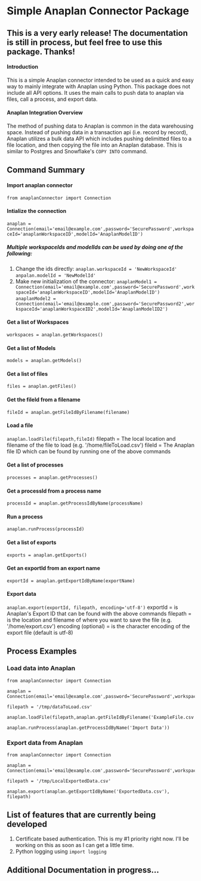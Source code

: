 # Simple Anaplan Connector Package

## This is a very early release! The documentation is still in process, but feel free to use this package. Thanks!

#### Introduction
This is a simple Anaplan connector intended to be used as a quick and easy way to mainly integrate with Anaplan using Python. This package does not include all API options. It uses the main calls to push data to anaplan via files, call a process, and export data.

#### Anaplan Integration Overview
The method of pushing data to Anaplan is common in the data warehousing space. Instead of pushing data in a transaction api (i.e. record by record), Anaplan utilizes a bulk data API which includes pushing delimitted files to a file location, and then copying the file into an Anaplan database. This is similar to Postgres and Snowflake's `COPY INTO` command.

<!-- #### Pushing Data Into Anaplan Overview
Before getting to the code, the high-level steps to pushing data into Anaplan is as follows:
1. Source the source data (e.g. ERP data) into a csv file
2. Use the csv file to manually import the data into Anaplan. This will create a "file" reference and fileId within Anaplan.
3. Obtain the fileId using this connector.
4. With the file and Anaplan fileID, push the file to Anaplan.
5. Create a process in Anaplan that includes the required actions for the data. 
6. Obtain the processId using this connector.
7. Run the processId with this connector.

**Notes:**
- I intentially built the connector to only use processes and not the actions directly. It is my belief that it is best practice to use processes since it is much easier to expand the actions within Anaplan than to manage the processes within Python.

#### Exporting Data from Anaplan -->

## Command Summary
#### Import anaplan connector
`from anaplanConnector import Connection`

#### Intialize the connection
`anaplan = Connection(email='email@example.com',password='SecurePassword',workspaceId='anaplanWorkspaceID',modelId='AnaplanModelID')`

##### Multiple workspaceIds and modelIds can be used by doing one of the following:
1. Change the ids directly:
    `anaplan.workspaceId = 'NewWorkspaceId'`
    `anpalan.modelId = 'NewModelId'`
2. Make new initialization of the connector:
    `anaplanModel1 = Connection(email='email@example.com',password='SecurePassword',workspaceId='anaplanWorkspaceID',modelId='AnaplanModelID')`
    `anaplanModel2 = Connection(email='email@example.com',password='SecurePassword2',workspaceId='anaplanWorkspaceID2',modelId='AnaplanModelID2')`

#### Get a list of Workspaces
`workspaces = anaplan.getWorkspaces()`

#### Get a list of Models
`models = anaplan.getModels()`

#### Get a list of files
`files = anaplan.getFiles()`

#### Get the fileId from a filename
`fileId = anaplan.getFileIdByFilename(filename)`

#### Load a file
`anaplan.loadFile(filepath,fileId)`
filepath = The local location and filename of the file to load (e.g. '/home/fileToLoad.csv')
fileId = The Anaplan file ID which can be found by running one of the above commands

#### Get a list of processes
`processes = anaplan.getProcesses()`

#### Get a processId from a process name
`processId = anaplan.getProcessIdByName(processName)`

#### Run a process
`anaplan.runProcess(processId)`

#### Get a list of exports
`exports = anaplan.getExports()`

#### Get an exportId from an export name
`exportId = anaplan.getExportIdByName(exportName)`

#### Export data
`anaplan.export(exportId, filepath, encoding='utf-8')`
exportId = is Anaplan's Export ID that can be found with the above commands
filepath = is the location and filename of where you want to save the file (e.g. '/home/export.csv')
encoding (optional) = is the character encoding of the export file (default is utf-8)

## Process Examples

### Load data into Anaplan
```
from anaplanConnector import Connection

anaplan = Connection(email='email@example.com',password='SecurePassword',workspaceId='anaplanWorkspaceID',modelId='AnaplanModelID')

filepath = '/tmp/dataToLoad.csv'

anaplan.loadFile(filepath,anaplan.getFileIdByFilename('ExampleFile.csv'))

anaplan.runProcess(anaplan.getProcessIdByName('Import Data'))
```

### Export data from Anaplan
```
from anaplanConnector import Connection

anaplan = Connection(email='email@example.com',password='SecurePassword',workspaceId='anaplanWorkspaceID',modelId='AnaplanModelID')

filepath = '/tmp/LocalExportedData.csv'

anaplan.export(anaplan.getExportIdByName('ExportedData.csv'), filepath)
```
## List of features that are currently being developed
1. Certificate based authentication. This is my #1 priority right now. I'll be working on this as soon as I can get a little time.
2. Python logging using `import logging`

## Additional Documentation in progress...